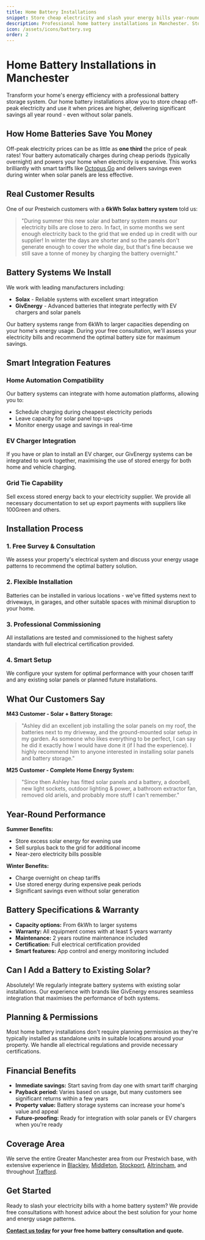 ```yaml
---
title: Home Battery Installations
snippet: Store cheap electricity and slash your energy bills year-round.
description: Professional home battery installations in Manchester. Store cheap off-peak electricity and use it when prices are high. Works with or without solar panels.
icon: /assets/icons/battery.svg
order: 2
---
```


# Home Battery Installations in Manchester

Transform your home's energy efficiency with a professional battery storage system. Our home battery installations allow you to store cheap off-peak electricity and use it when prices are higher, delivering significant savings all year round - even without solar panels.

## How Home Batteries Save You Money

Off-peak electricity prices can be as little as **one third** the price of peak rates! Your battery automatically charges during cheap periods (typically overnight) and powers your home when electricity is expensive. This works brilliantly with smart tariffs like [Octopus Go](https://octopus.energy/tariffs/) and delivers savings even during winter when solar panels are less effective.

## Real Customer Results

One of our Prestwich customers with a **6kWh Solax battery system** told us:

> "During summer this new solar and battery system means our electricity bills are close to zero. In fact, in some months we sent enough electricity back to the grid that we ended up in credit with our supplier! In winter the days are shorter and so the panels don't generate enough to cover the whole day, but that's fine because we still save a tonne of money by charging the battery overnight."

## Battery Systems We Install

We work with leading manufacturers including:

- **Solax** - Reliable systems with excellent smart integration
- **GivEnergy** - Advanced batteries that integrate perfectly with EV chargers and solar panels

Our battery systems range from 6kWh to larger capacities depending on your home's energy usage. During your free consultation, we'll assess your electricity bills and recommend the optimal battery size for maximum savings.

## Smart Integration Features

### Home Automation Compatibility
Our battery systems can integrate with home automation platforms, allowing you to:
- Schedule charging during cheapest electricity periods
- Leave capacity for solar panel top-ups
- Monitor energy usage and savings in real-time

### EV Charger Integration
If you have or plan to install an EV charger, our GivEnergy systems can be integrated to work together, maximising the use of stored energy for both home and vehicle charging.

### Grid Tie Capability
Sell excess stored energy back to your electricity supplier. We provide all necessary documentation to set up export payments with suppliers like 100Green and others.

## Installation Process

### 1. Free Survey & Consultation
We assess your property's electrical system and discuss your energy usage patterns to recommend the optimal battery solution.

### 2. Flexible Installation
Batteries can be installed in various locations - we've fitted systems next to driveways, in garages, and other suitable spaces with minimal disruption to your home.

### 3. Professional Commissioning
All installations are tested and commissioned to the highest safety standards with full electrical certification provided.

### 4. Smart Setup
We configure your system for optimal performance with your chosen tariff and any existing solar panels or planned future installations.

## What Our Customers Say

**M43 Customer - Solar + Battery Storage:**
> "Ashley did an excellent job installing the solar panels on my roof, the batteries next to my driveway, and the ground-mounted solar setup in my garden. As someone who likes everything to be perfect, I can say he did it exactly how I would have done it (if I had the experience). I highly recommend him to anyone interested in installing solar panels and battery storage."

**M25 Customer - Complete Home Energy System:**
> "Since then Ashley has fitted solar panels and a battery, a doorbell, new light sockets, outdoor lighting & power, a bathroom extractor fan, removed old ariels, and probably more stuff I can't remember."

## Year-Round Performance

**Summer Benefits:**
- Store excess solar energy for evening use
- Sell surplus back to the grid for additional income
- Near-zero electricity bills possible

**Winter Benefits:**
- Charge overnight on cheap tariffs
- Use stored energy during expensive peak periods
- Significant savings even without solar generation

## Battery Specifications & Warranty

- **Capacity options:** From 6kWh to larger systems
- **Warranty:** All equipment comes with at least 5 years warranty
- **Maintenance:** 2 years routine maintenance included
- **Certification:** Full electrical certification provided
- **Smart features:** App control and energy monitoring included

## Can I Add a Battery to Existing Solar?

Absolutely! We regularly integrate battery systems with existing solar installations. Our experience with brands like GivEnergy ensures seamless integration that maximises the performance of both systems.

## Planning & Permissions

Most home battery installations don't require planning permission as they're typically installed as standalone units in suitable locations around your property. We handle all electrical regulations and provide necessary certifications.

## Financial Benefits

- **Immediate savings:** Start saving from day one with smart tariff charging
- **Payback period:** Varies based on usage, but many customers see significant returns within a few years
- **Property value:** Battery storage systems can increase your home's value and appeal
- **Future-proofing:** Ready for integration with solar panels or EV chargers when you're ready

## Coverage Area

We serve the entire Greater Manchester area from our Prestwich base, with extensive experience in [Blackley](/solar-panel-installer-blackley/), [Middleton](/solar-panel-installer-middleton/), [Stockport](/solar-panel-installer-stockport/), [Altrincham](/solar-panel-installer-altrincham/), and throughout [Trafford](/solar-panel-installer-trafford/).

## Get Started

Ready to slash your electricity bills with a home battery system? We provide free consultations with honest advice about the best solution for your home and energy usage patterns.

**[Contact us today](/contact/) for your free home battery consultation and quote.**
